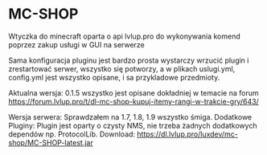 
# MC-SHOP
Wtyczka do minecraft oparta o api lvlup.pro do wykonywania komend poprzez zakup usługi w GUI na serwerze

Sama konfiguracja pluginu jest bardzo prosta wystarczy wrzucić plugin i zrestartować serwer, wszystko się potworzy, a w plikach uslugi.yml, config.yml jest wszystko opisane, i sa przykladowe przedmioty.

Aktualna wersja: 0.1.5 wszystko jest opisane dokładniej w temacie na forum https://forum.lvlup.pro/t/dl-mc-shop-kupuj-itemy-rangi-w-trakcie-gry/643/

Wersja serwera: Sprawdzałem na 1.7, 1.8, 1.9 wszystko śmiga.
Dodatkowe Pluginy: Plugin jest oparty o czysty NMS, nie trzeba żadnych dodatkowych dependów np. ProtocolLib.
Download: https://dl.lvlup.pro/luxdev/mc-shop/MC-SHOP-latest.jar

